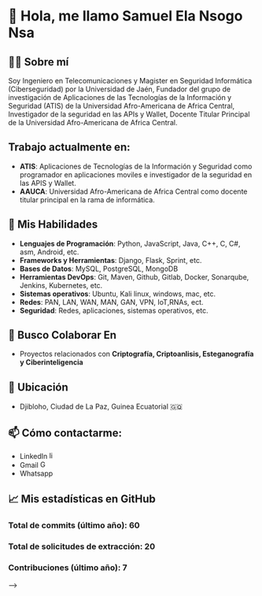 # 👋 Hola, me llamo Samuel Ela Nsogo Nsa

## 👨‍💻 Sobre mí
Soy Ingeniero en Telecomunicaciones y Magister en Seguridad Informática (Ciberseguridad) por la Universidad de Jaén, Fundador del grupo de investigación de Aplicaciones de las Tecnologías de la Información y Seguridad (ATIS) de la Universidad Afro-Americana de Africa Central, Investigador de la seguridad en las APIs y Wallet, Docente Titular Principal de la Universidad Afro-Americana de Africa Central.

## Trabajo actualmente en:
- **ATIS**: Aplicaciones de Tecnologías de la Información y Seguridad como programador en aplicaciones moviles e investigador de la seguridad en las APIS y Wallet.
- **AAUCA**: Universidad Afro-Americana de Africa Central como docente titular principal en la rama de informática.

## 🚀 Mis Habilidades
- **Lenguajes de Programación**: Python, JavaScript, Java, C++, C, C#, asm, Android, etc.
- **Frameworks y Herramientas**: Django, Flask, Sprint, etc.
- **Bases de Datos**: MySQL, PostgreSQL, MongoDB
- **Herramientas DevOps**: Git, Maven, Github, Gitlab,  Docker, Sonarqube, Jenkins, Kubernetes, etc.
- **Sistemas operativos**: Ubuntu, Kali linux, windows, mac, etc.
- **Redes**: PAN, LAN, WAN, MAN, GAN, VPN, IoT,RNAs, ect.
- **Seguridad**: Redes, aplicaciones, sistemas operativos, etc.

## 💞️ Busco Colaborar En
- Proyectos relacionados con **Criptografía, Criptoanlisis, Esteganografía y Ciberinteligencia**

## 📍 Ubicación
- Djibloho, Ciudad de La Paz, Guinea Ecuatorial 🇬🇶
    <a href=" https://g.co/kgs/Xmzokod" >
      <img src="https://github.com/user-attachments/assets/8df4fbbe-5701-4500-9799-ec21024101ad" width="15" height="15"/>
    </a> 
 

## 📫 Cómo contactarme:
- LinkedIn
    <a href="https://www.linkedin.com/in/samuel-ela-nsogo-nsa-483949194" >
      <img src="https://upload.wikimedia.org/wikipedia/commons/c/ca/LinkedIn_logo_initials.png" alt="linkedin" width="15" height="15" />
    </a> 
- Gmail
   <a href="mailto:samuelela88@gmail.com">
      <img src="https://upload.wikimedia.org/wikipedia/commons/4/4e/Gmail_Icon.png" alt="Gmail" width="15" height="15" />
    </a> 
- Whatsapp


## 📈 Mis estadísticas en GitHub

### Total de commits (último año): 60
### Total de solicitudes de extracción: 20
### Contribuciones (último año): 7
-->
